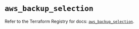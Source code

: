 # `aws_backup_selection`

Refer to the Terraform Registry for docs: [`aws_backup_selection`](https://registry.terraform.io/providers/hashicorp/aws/5.74.0/docs/resources/backup_selection).
